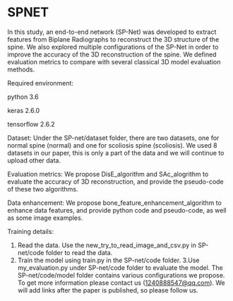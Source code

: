 # SPNET
In this study, an end-to-end network (SP-Net) was developed to extract features from Biplane Radiographs to reconstruct the 3D structure of the spine. We also explored multiple configurations of the SP-Net in order to improve the accuracy of the 3D reconstruction of the spine. We defined evaluation metrics to compare with several classical 3D model evaluation methods.


Required environment:

python 3.6

keras 2.6.0

tensorflow 2.6.2


Dataset: 
Under the SP-net/dataset folder, there are two datasets, one for normal spine (normal) and one for scoliosis spine (scoliosis). We used 8 datasets in our paper, this is only a part of the data and we will continue to upload other data.


Evaluation metrics: 
We propose DisE_algorithm and SAc_alogrithm to evaluate the accuracy of 3D reconstruction, and provide the pseudo-code of these two algorithms.


Data enhancement: 
We propose bone_feature_enhancement_algorithm to enhance data features, and provide python code and pseudo-code, as well as some image examples.


Training details:
1. Read the data. Use the new_try_to_read_image_and_csv.py in SP-net/code folder to read the data.
2. Train the model using train.py in the SP-net/code folder.
3.Use my_evaluation.py under SP-net/code folder to evaluate the model.
The SP-net/code/model folder contains various configurations we propose. To get more information please contact us (1240888547@qq.com). We will add links after the paper is published, so please follow us.
